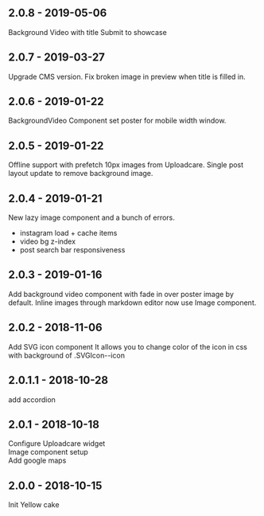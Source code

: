 ## 2.0.8 - 2019-05-06

Background Video with title
Submit to showcase

## 2.0.7 - 2019-03-27

Upgrade CMS version.
Fix broken image in preview when title is filled in.

## 2.0.6 - 2019-01-22

BackgroundVideo Component set poster for mobile width window.

## 2.0.5 - 2019-01-22

Offline support with prefetch 10px images from Uploadcare.
Single post layout update to remove background image.

## 2.0.4 - 2019-01-21

New lazy image component and a bunch of errors.

- instagram load + cache items
- video bg z-index
- post search bar responsiveness

## 2.0.3 - 2019-01-16

Add background video component with fade in over poster image by default.
Inline images through markdown editor now use Image component.

## 2.0.2 - 2018-11-06

Add SVG icon component
It allows you to change color of the icon in css with background of .SVGIcon--icon

## 2.0.1.1 - 2018-10-28

add accordion

## 2.0.1 - 2018-10-18

Configure Uploadcare widget  
Image component setup  
Add google maps

## 2.0.0 - 2018-10-15

Init Yellow cake
